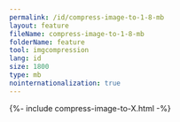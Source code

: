 ```yaml
---
permalink: /id/compress-image-to-1-8-mb
layout: feature
fileName: compress-image-to-1-8-mb
folderName: feature
tool: imgcompression
lang: id
size: 1800
type: mb
nointernationalization: true
---
```

{%- include compress-image-to-X.html -%}       
